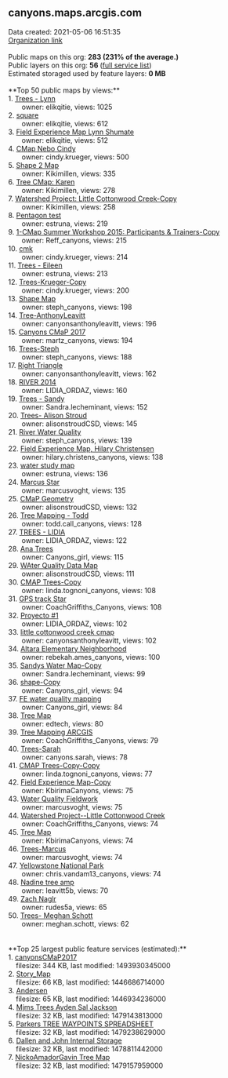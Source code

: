 <h2>canyons.maps.arcgis.com</h2> Data created: 2021-05-06 16:51:35 <br /><a target='new' href='https://canyons.maps.arcgis.com'>Organization link</a><br /><br />Public maps on this org: <b>283 (231% of the average.)</b><br />Public layers on this org: <b>56 </b>(<a target='new' href='https://services.arcgis.com/InSyqL8mt50YKTfo/ArcGIS/rest/services'>full service list</a>)<br />Estimated storaged used by feature layers: <b>0 MB</b><br /><br />**Top 50 public maps by views:**<br />  1. <a target='new' href='https://www.arcgis.com/home/item.html?id=dff3d24fcc574109a9a688592b01bd1f'>Trees - Lynn</a> <br />  &nbsp;&nbsp;&nbsp;&nbsp; &nbsp;&nbsp;owner: elikqitie, views: 1025<br />  2. <a target='new' href='https://www.arcgis.com/home/item.html?id=8dc93ba3c7a54951b78cc3a8f8d76c0a'>square</a> <br />  &nbsp;&nbsp;&nbsp;&nbsp; &nbsp;&nbsp;owner: elikqitie, views: 612<br />  3. <a target='new' href='https://www.arcgis.com/home/item.html?id=0388179e941f4e969fc2c924ff01a904'>Field Experience Map Lynn Shumate</a> <br />  &nbsp;&nbsp;&nbsp;&nbsp; &nbsp;&nbsp;owner: elikqitie, views: 512<br />  4. <a target='new' href='https://www.arcgis.com/home/item.html?id=df86d8c8cb2c4900bbdda1e8765977b6'>CMap Nebo Cindy</a> <br />  &nbsp;&nbsp;&nbsp;&nbsp; &nbsp;&nbsp;owner: cindy.krueger, views: 500<br />  5. <a target='new' href='https://www.arcgis.com/home/item.html?id=43d7fffd84b74df9abeec923410af6f1'>Shape 2 Map</a> <br />  &nbsp;&nbsp;&nbsp;&nbsp; &nbsp;&nbsp;owner: Kikimillen, views: 335<br />  6. <a target='new' href='https://www.arcgis.com/home/item.html?id=a7713f8db02f4398bb3a6be2c3d58313'>Tree CMap: Karen</a> <br />  &nbsp;&nbsp;&nbsp;&nbsp; &nbsp;&nbsp;owner: Kikimillen, views: 278<br />  7. <a target='new' href='https://www.arcgis.com/home/item.html?id=04748049bd1e4d47ba08744b6c8aebce'>Watershed Project: Little Cottonwood Creek-Copy</a> <br />  &nbsp;&nbsp;&nbsp;&nbsp; &nbsp;&nbsp;owner: Kikimillen, views: 258<br />  8. <a target='new' href='https://www.arcgis.com/home/item.html?id=449e2847848e4db3867c093af649c7cb'>Pentagon test</a> <br />  &nbsp;&nbsp;&nbsp;&nbsp; &nbsp;&nbsp;owner: estruna, views: 219<br />  9. <a target='new' href='https://www.arcgis.com/home/item.html?id=395dcd1665ed4bc78aa10338c8b90069'>1-CMap Summer Workshop 2015: Participants & Trainers-Copy</a> <br />  &nbsp;&nbsp;&nbsp;&nbsp; &nbsp;&nbsp;owner: Reff_canyons, views: 215<br />  10. <a target='new' href='https://www.arcgis.com/home/item.html?id=221a5bba495c4424a666987b3d1f25fc'>cmk</a> <br />  &nbsp;&nbsp;&nbsp;&nbsp; &nbsp;&nbsp;owner: cindy.krueger, views: 214<br />  11. <a target='new' href='https://www.arcgis.com/home/item.html?id=59d74d2586cd44039c7ec3337c34d7c1'>Trees - Eileen</a> <br />  &nbsp;&nbsp;&nbsp;&nbsp; &nbsp;&nbsp;owner: estruna, views: 213<br />  12. <a target='new' href='https://www.arcgis.com/home/item.html?id=60844e30dc474faebbdff970fd55be7b'>Trees-Krueger-Copy</a> <br />  &nbsp;&nbsp;&nbsp;&nbsp; &nbsp;&nbsp;owner: cindy.krueger, views: 200<br />  13. <a target='new' href='https://www.arcgis.com/home/item.html?id=9e0b9abd73be4e2fadfe07d9f1080241'>Shape Map</a> <br />  &nbsp;&nbsp;&nbsp;&nbsp; &nbsp;&nbsp;owner: steph_canyons, views: 198<br />  14. <a target='new' href='https://www.arcgis.com/home/item.html?id=cb34d57b3ebf49c48c9a300a8bc3d52c'>Tree-AnthonyLeavitt</a> <br />  &nbsp;&nbsp;&nbsp;&nbsp; &nbsp;&nbsp;owner: canyonsanthonyleavitt, views: 196<br />  15. <a target='new' href='https://www.arcgis.com/home/item.html?id=5378b95e5a844ea3959e8edab61d331e'>Canyons CMaP 2017</a> <br />  &nbsp;&nbsp;&nbsp;&nbsp; &nbsp;&nbsp;owner: martz_canyons, views: 194<br />  16. <a target='new' href='https://www.arcgis.com/home/item.html?id=635a4cb7947448a88bfe9c8a0ed9fa85'>Trees-Steph</a> <br />  &nbsp;&nbsp;&nbsp;&nbsp; &nbsp;&nbsp;owner: steph_canyons, views: 188<br />  17. <a target='new' href='https://www.arcgis.com/home/item.html?id=de68aaa67deb439ba09d7c9b6d852219'>Right Triangle</a> <br />  &nbsp;&nbsp;&nbsp;&nbsp; &nbsp;&nbsp;owner: canyonsanthonyleavitt, views: 162<br />  18. <a target='new' href='https://www.arcgis.com/home/item.html?id=699c5ff4f00f482fb7fd474ad61682a7'>RIVER 2014</a> <br />  &nbsp;&nbsp;&nbsp;&nbsp; &nbsp;&nbsp;owner: LIDIA_ORDAZ, views: 160<br />  19. <a target='new' href='https://www.arcgis.com/home/item.html?id=1314174b97ba468595cff7a3f54b8f9b'>Trees - Sandy</a> <br />  &nbsp;&nbsp;&nbsp;&nbsp; &nbsp;&nbsp;owner: Sandra.lecheminant, views: 152<br />  20. <a target='new' href='https://www.arcgis.com/home/item.html?id=33af2762edd94be0890be79182e9608d'>Trees- Alison Stroud</a> <br />  &nbsp;&nbsp;&nbsp;&nbsp; &nbsp;&nbsp;owner: alisonstroudCSD, views: 145<br />  21. <a target='new' href='https://www.arcgis.com/home/item.html?id=65c85539c2a34745a51ab52e072a7128'>River Water Quality</a> <br />  &nbsp;&nbsp;&nbsp;&nbsp; &nbsp;&nbsp;owner: steph_canyons, views: 139<br />  22. <a target='new' href='https://www.arcgis.com/home/item.html?id=af28c5f26df247e5ae3a4658055652bd'>Field Experience Map, Hilary Christensen</a> <br />  &nbsp;&nbsp;&nbsp;&nbsp; &nbsp;&nbsp;owner: hilary.christens_canyons, views: 138<br />  23. <a target='new' href='https://www.arcgis.com/home/item.html?id=012fd40caf524570be2c15ea11f1f394'>water study map</a> <br />  &nbsp;&nbsp;&nbsp;&nbsp; &nbsp;&nbsp;owner: estruna, views: 136<br />  24. <a target='new' href='https://www.arcgis.com/home/item.html?id=6b56bfcfb95640888a97bc3760b96144'>Marcus Star</a> <br />  &nbsp;&nbsp;&nbsp;&nbsp; &nbsp;&nbsp;owner: marcusvoght, views: 135<br />  25. <a target='new' href='https://www.arcgis.com/home/item.html?id=c8cfc37c13004d38921ee2a9c8f69c13'>CMaP Geometry</a> <br />  &nbsp;&nbsp;&nbsp;&nbsp; &nbsp;&nbsp;owner: alisonstroudCSD, views: 132<br />  26. <a target='new' href='https://www.arcgis.com/home/item.html?id=45fb9117ad414ce59e076381e2b5cb79'>Tree Mapping - Todd</a> <br />  &nbsp;&nbsp;&nbsp;&nbsp; &nbsp;&nbsp;owner: todd.call_canyons, views: 128<br />  27. <a target='new' href='https://www.arcgis.com/home/item.html?id=58822fe9862640da9646651505cac39f'>TREES - LIDIA</a> <br />  &nbsp;&nbsp;&nbsp;&nbsp; &nbsp;&nbsp;owner: LIDIA_ORDAZ, views: 122<br />  28. <a target='new' href='https://www.arcgis.com/home/item.html?id=82204eec6c474cd1afe6b9ea2c7c7e6a'>Ana Trees</a> <br />  &nbsp;&nbsp;&nbsp;&nbsp; &nbsp;&nbsp;owner: Canyons_girl, views: 115<br />  29. <a target='new' href='https://www.arcgis.com/home/item.html?id=fc499f8941f448889a49eb515ef71dda'>WAter Quality Data Map</a> <br />  &nbsp;&nbsp;&nbsp;&nbsp; &nbsp;&nbsp;owner: alisonstroudCSD, views: 111<br />  30. <a target='new' href='https://www.arcgis.com/home/item.html?id=41bea2a26bfe4f9d8130a060d359c14e'>CMAP Trees-Copy</a> <br />  &nbsp;&nbsp;&nbsp;&nbsp; &nbsp;&nbsp;owner: linda.tognoni_canyons, views: 108<br />  31. <a target='new' href='https://www.arcgis.com/home/item.html?id=fbd6db4ed6d14d6da67d31f4d722220b'>GPS track Star</a> <br />  &nbsp;&nbsp;&nbsp;&nbsp; &nbsp;&nbsp;owner: CoachGriffiths_Canyons, views: 108<br />  32. <a target='new' href='https://www.arcgis.com/home/item.html?id=bb978fb4517c4b2794ecfeccad799938'>Proyecto #1</a> <br />  &nbsp;&nbsp;&nbsp;&nbsp; &nbsp;&nbsp;owner: LIDIA_ORDAZ, views: 102<br />  33. <a target='new' href='https://www.arcgis.com/home/item.html?id=e92cab56ba934e118f8f4293748ba5d1'>little cottonwood creek cmap</a> <br />  &nbsp;&nbsp;&nbsp;&nbsp; &nbsp;&nbsp;owner: canyonsanthonyleavitt, views: 102<br />  34. <a target='new' href='https://www.arcgis.com/home/item.html?id=790f7de3996148d29b71f1063bff69cb'>Altara Elementary Neighborhood</a> <br />  &nbsp;&nbsp;&nbsp;&nbsp; &nbsp;&nbsp;owner: rebekah.ames_canyons, views: 100<br />  35. <a target='new' href='https://www.arcgis.com/home/item.html?id=7b428035d6534cc08602447eebaf46b6'>Sandys Water Map-Copy</a> <br />  &nbsp;&nbsp;&nbsp;&nbsp; &nbsp;&nbsp;owner: Sandra.lecheminant, views: 99<br />  36. <a target='new' href='https://www.arcgis.com/home/item.html?id=ade0cd228ad640fd9a375cc6913dd8ad'>shape-Copy</a> <br />  &nbsp;&nbsp;&nbsp;&nbsp; &nbsp;&nbsp;owner: Canyons_girl, views: 94<br />  37. <a target='new' href='https://www.arcgis.com/home/item.html?id=18cc37cc5d0b4749939ce8f585aff125'>FE water quality mapping</a> <br />  &nbsp;&nbsp;&nbsp;&nbsp; &nbsp;&nbsp;owner: Canyons_girl, views: 84<br />  38. <a target='new' href='https://www.arcgis.com/home/item.html?id=1c7f691113dc43aba3a5002accaa983c'>Tree Map</a> <br />  &nbsp;&nbsp;&nbsp;&nbsp; &nbsp;&nbsp;owner: edtech, views: 80<br />  39. <a target='new' href='https://www.arcgis.com/home/item.html?id=99975dd4ce4c4a14801261c710f8f94f'>Tree Mapping ARCGIS</a> <br />  &nbsp;&nbsp;&nbsp;&nbsp; &nbsp;&nbsp;owner: CoachGriffiths_Canyons, views: 79<br />  40. <a target='new' href='https://www.arcgis.com/home/item.html?id=0f5d083a85884214bc54bdf4bbab8d00'>Trees-Sarah</a> <br />  &nbsp;&nbsp;&nbsp;&nbsp; &nbsp;&nbsp;owner: canyons.sarah, views: 78<br />  41. <a target='new' href='https://www.arcgis.com/home/item.html?id=0ab076a5251b4234ab982f37ad7d2340'>CMAP Trees-Copy-Copy</a> <br />  &nbsp;&nbsp;&nbsp;&nbsp; &nbsp;&nbsp;owner: linda.tognoni_canyons, views: 77<br />  42. <a target='new' href='https://www.arcgis.com/home/item.html?id=b8c96f6e41194c16b93d162dfbbf3ff5'>Field Experience Map-Copy</a> <br />  &nbsp;&nbsp;&nbsp;&nbsp; &nbsp;&nbsp;owner: KbirimaCanyons, views: 75<br />  43. <a target='new' href='https://www.arcgis.com/home/item.html?id=facc6af5826f4cbbbb4797698d5cceeb'>Water Quality Fieldwork</a> <br />  &nbsp;&nbsp;&nbsp;&nbsp; &nbsp;&nbsp;owner: marcusvoght, views: 75<br />  44. <a target='new' href='https://www.arcgis.com/home/item.html?id=0579511f43c142ee8451ed9c915d4bdd'>Watershed Project--Little Cottonwood Creek</a> <br />  &nbsp;&nbsp;&nbsp;&nbsp; &nbsp;&nbsp;owner: CoachGriffiths_Canyons, views: 74<br />  45. <a target='new' href='https://www.arcgis.com/home/item.html?id=f4566b811bb34041be3a6ac25b63851d'>Tree Map</a> <br />  &nbsp;&nbsp;&nbsp;&nbsp; &nbsp;&nbsp;owner: KbirimaCanyons, views: 74<br />  46. <a target='new' href='https://www.arcgis.com/home/item.html?id=441a7e4773bb428c8d9fc0339d560751'>Trees-Marcus</a> <br />  &nbsp;&nbsp;&nbsp;&nbsp; &nbsp;&nbsp;owner: marcusvoght, views: 74<br />  47. <a target='new' href='https://www.arcgis.com/home/item.html?id=13bbf0f2d7a54e5ca3d69d9b18df5359'>Yellowstone National Park</a> <br />  &nbsp;&nbsp;&nbsp;&nbsp; &nbsp;&nbsp;owner: chris.vandam13_canyons, views: 74<br />  48. <a target='new' href='https://www.arcgis.com/home/item.html?id=fcb1b670f662413b974c4dca9ac2edc9'>Nadine tree amp</a> <br />  &nbsp;&nbsp;&nbsp;&nbsp; &nbsp;&nbsp;owner: leavitt5b, views: 70<br />  49. <a target='new' href='https://www.arcgis.com/home/item.html?id=b764bc6cb54b41c396390b9815321c75'>Zach Naglr</a> <br />  &nbsp;&nbsp;&nbsp;&nbsp; &nbsp;&nbsp;owner: rudes5a, views: 65<br />  50. <a target='new' href='https://www.arcgis.com/home/item.html?id=2b706690607a473aa6fc0d58f8a95d87'>Trees- Meghan Schott</a> <br />  &nbsp;&nbsp;&nbsp;&nbsp; &nbsp;&nbsp;owner: meghan.schott, views: 62<br /><br /><br />**Top 25 largest public feature services (estimated):**<br /> 1. <a target='new' href='https://www.arcgis.com/home/item.html?id=c522f344806a473aa593a90b49763dbf'>canyonsCMaP2017</a><br /> &nbsp;&nbsp;&nbsp;&nbsp;filesize: 344 KB, last modified: 1493930345000<br /> 2. <a target='new' href='https://www.arcgis.com/home/item.html?id=036d9355b65e4653b89eda3ac7df0a15'>Story_Map</a><br /> &nbsp;&nbsp;&nbsp;&nbsp;filesize: 66 KB, last modified: 1446686714000<br /> 3. <a target='new' href='https://www.arcgis.com/home/item.html?id=32ca17732fdd4f009eff97be6af0af4c'>Andersen</a><br /> &nbsp;&nbsp;&nbsp;&nbsp;filesize: 65 KB, last modified: 1446934236000<br /> 4. <a target='new' href='https://www.arcgis.com/home/item.html?id=af6a6ddeecd14d20bf49761f1023397b'>Mjms Trees Ayden Sal Jackson</a><br /> &nbsp;&nbsp;&nbsp;&nbsp;filesize: 32 KB, last modified: 1479143813000<br /> 5. <a target='new' href='https://www.arcgis.com/home/item.html?id=04f91fb2ed9047ac9cebe0ba764c0898'>Parkers TREE WAYPOINTS SPREADSHEET</a><br /> &nbsp;&nbsp;&nbsp;&nbsp;filesize: 32 KB, last modified: 1479238629000<br /> 6. <a target='new' href='https://www.arcgis.com/home/item.html?id=620f73e267b04edf9fe64c322fc24c4d'>Dallen and John Internal Storage</a><br /> &nbsp;&nbsp;&nbsp;&nbsp;filesize: 32 KB, last modified: 1478811442000<br /> 7. <a target='new' href='https://www.arcgis.com/home/item.html?id=409d7437a47e41bdb56809828afb2563'>NickoAmadorGavin Tree Map</a><br /> &nbsp;&nbsp;&nbsp;&nbsp;filesize: 32 KB, last modified: 1479157959000<br />